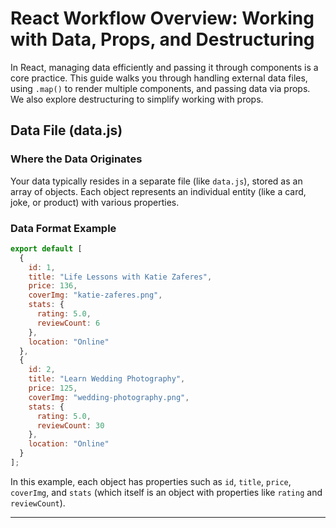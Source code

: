 # React Workflow Overview: Working with Data, Props, and Destructuring

In React, managing data efficiently and passing it through components is a core practice. This guide walks you through handling external data files, using `.map()` to render multiple components, and passing data via props. We also explore destructuring to simplify working with props.

## Data File (data.js)

### Where the Data Originates

Your data typically resides in a separate file (like `data.js`), stored as an array of objects. Each object represents an individual entity (like a card, joke, or product) with various properties.

### Data Format Example

```javascript
export default [
  {
    id: 1,
    title: "Life Lessons with Katie Zaferes",
    price: 136,
    coverImg: "katie-zaferes.png",
    stats: {
      rating: 5.0,
      reviewCount: 6
    },
    location: "Online"
  },
  {
    id: 2,
    title: "Learn Wedding Photography",
    price: 125,
    coverImg: "wedding-photography.png",
    stats: {
      rating: 5.0,
      reviewCount: 30
    },
    location: "Online"
  }
];
```

In this example, each object has properties such as `id`, `title`, `price`, `coverImg`, and `stats` (which itself is an object with properties like `rating` and `reviewCount`).

---

